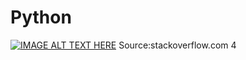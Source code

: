 # Python
[![IMAGE ALT TEXT HERE]([https://www.youtube.com/watch?v=C4puN0d6GOg)](https://www.youtube.com/watch?v=C4puN0d6GOg)
Source:stackoverflow.com
4
